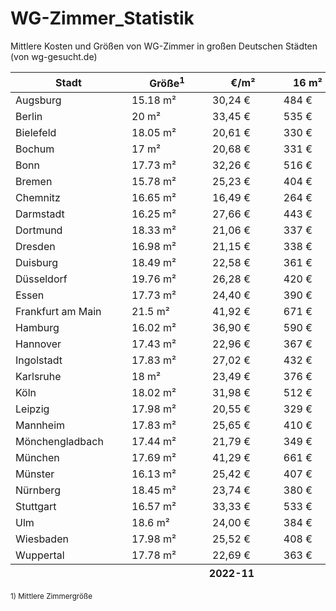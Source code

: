 # WG-Zimmer_Statistik
Mittlere Kosten und Größen von WG-Zimmer in großen Deutschen Städten (von wg-gesucht.de)

<table class="sortable">
<thead>
<tr>
	<th>Stadt</th>
	<th>Größe<sup>1</sup></th>
	<th>€/m²</th>
	<th>16 m²</th>
	<th>Größe<sup>1</sup></th>
	<th>€/m²</th>
	<th>16 m²</th>
	<th>Größe<sup>1</sup></th>
	<th>€/m²</th>
	<th>16 m²</th>
</tr>
</thead>
<tbody>
<tr>
	<td style="white-space: nowrap;min-width: 170px;">Augsburg</td>
	<td>15.18 m²	</td>
	<td>30,24 €	</td>
	<td>484 €	</td>
	<td>18.03 m²	</td>
	<td>28,91 €	</td>
	<td>463 €	</td>
	<td>17.03 m²	</td>
	<td>32,88 €	</td>
	<td>526 €	</td>
</tr>
<tr>
	<td style="white-space: nowrap;min-width: 170px;">Berlin</td>
	<td>20 m²	</td>
	<td>33,45 €	</td>
	<td>535 €	</td>
	<td>24.13 m²	</td>
	<td>26,11 €	</td>
	<td>418 €	</td>
	<td>18.48 m²	</td>
	<td>43,95 €	</td>
	<td>703 €	</td>
</tr>
<tr>
	<td style="white-space: nowrap;min-width: 170px;">Bielefeld</td>
	<td>18.05 m²	</td>
	<td>20,61 €	</td>
	<td>330 €	</td>
	<td>16.4 m²	</td>
	<td>21,19 €	</td>
	<td>339 €	</td>
	<td>17.55 m²	</td>
	<td>22,57 €	</td>
	<td>361 €	</td>
</tr>
<tr>
	<td style="white-space: nowrap;min-width: 170px;">Bochum</td>
	<td>17 m²	</td>
	<td>20,68 €	</td>
	<td>331 €	</td>
	<td>17.15 m²	</td>
	<td>20,90 €	</td>
	<td>334 €	</td>
	<td>17.25 m²	</td>
	<td>22,44 €	</td>
	<td>359 €	</td>
</tr>
<tr>
	<td style="white-space: nowrap;min-width: 170px;">Bonn</td>
	<td>17.73 m²	</td>
	<td>32,26 €	</td>
	<td>516 €	</td>
	<td>16.4 m²	</td>
	<td>28,03 €	</td>
	<td>448 €	</td>
	<td>17.15 m²	</td>
	<td>29,15 €	</td>
	<td>466 €	</td>
</tr>
<tr>
	<td style="white-space: nowrap;min-width: 170px;">Bremen</td>
	<td>15.78 m²	</td>
	<td>25,23 €	</td>
	<td>404 €	</td>
	<td>16.7 m²	</td>
	<td>26,21 €	</td>
	<td>419 €	</td>
	<td>17.9 m²	</td>
	<td>27,01 €	</td>
	<td>432 €	</td>
</tr>
<tr>
	<td style="white-space: nowrap;min-width: 170px;">Chemnitz</td>
	<td>16.65 m²	</td>
	<td>16,49 €	</td>
	<td>264 €	</td>
	<td>17.33 m²	</td>
	<td>16,19 €	</td>
	<td>259 €	</td>
	<td>18 m²	</td>
	<td>17,71 €	</td>
	<td>283 €	</td>
</tr>
<tr>
	<td style="white-space: nowrap;min-width: 170px;">Darmstadt</td>
	<td>16.25 m²	</td>
	<td>27,66 €	</td>
	<td>443 €	</td>
	<td>17.4 m²	</td>
	<td>26,31 €	</td>
	<td>421 €	</td>
	<td>15.75 m²	</td>
	<td>31,03 €	</td>
	<td>496 €	</td>
</tr>
<tr>
	<td style="white-space: nowrap;min-width: 170px;">Dortmund</td>
	<td>18.33 m²	</td>
	<td>21,06 €	</td>
	<td>337 €	</td>
	<td>17.5 m²	</td>
	<td>23,57 €	</td>
	<td>377 €	</td>
	<td>17.8 m²	</td>
	<td>23,86 €	</td>
	<td>382 €	</td>
</tr>
<tr>
	<td style="white-space: nowrap;min-width: 170px;">Dresden</td>
	<td>16.98 m²	</td>
	<td>21,15 €	</td>
	<td>338 €	</td>
	<td>17.63 m²	</td>
	<td>21,24 €	</td>
	<td>340 €	</td>
	<td>15.03 m²	</td>
	<td>25,76 €	</td>
	<td>412 €	</td>
</tr>
<tr>
	<td style="white-space: nowrap;min-width: 170px;">Duisburg</td>
	<td>18.49 m²	</td>
	<td>22,58 €	</td>
	<td>361 €	</td>
	<td>18.65 m²	</td>
	<td>21,40 €	</td>
	<td>342 €	</td>
	<td>17.63 m²	</td>
	<td>23,66 €	</td>
	<td>379 €	</td>
</tr>
<tr>
	<td style="white-space: nowrap;min-width: 170px;">Düsseldorf</td>
	<td>19.76 m²	</td>
	<td>26,28 €	</td>
	<td>420 €	</td>
	<td>21.62 m²	</td>
	<td>25,34 €	</td>
	<td>405 €	</td>
	<td>17.89 m²	</td>
	<td>39,56 €	</td>
	<td>633 €	</td>
</tr>
<tr>
	<td style="white-space: nowrap;min-width: 170px;">Essen</td>
	<td>17.73 m²	</td>
	<td>24,40 €	</td>
	<td>390 €	</td>
	<td>17.3 m²	</td>
	<td>22,02 €	</td>
	<td>352 €	</td>
	<td>16.7 m²	</td>
	<td>26,36 €	</td>
	<td>422 €	</td>
</tr>
<tr>
	<td style="white-space: nowrap;min-width: 170px;">Frankfurt am Main</td>
	<td>21.5 m²	</td>
	<td>41,92 €	</td>
	<td>671 €	</td>
	<td>27.14 m²	</td>
	<td>28,45 €	</td>
	<td>455 €	</td>
	<td>19.79 m²	</td>
	<td>42,04 €	</td>
	<td>673 €	</td>
</tr>
<tr>
	<td style="white-space: nowrap;min-width: 170px;">Hamburg</td>
	<td>16.02 m²	</td>
	<td>36,90 €	</td>
	<td>590 €	</td>
	<td>20.84 m²	</td>
	<td>30,02 €	</td>
	<td>480 €	</td>
	<td>15.45 m²	</td>
	<td>49,12 €	</td>
	<td>786 €	</td>
</tr>
<tr>
	<td style="white-space: nowrap;min-width: 170px;">Hannover</td>
	<td>17.43 m²	</td>
	<td>22,96 €	</td>
	<td>367 €	</td>
	<td>16.43 m²	</td>
	<td>25,82 €	</td>
	<td>413 €	</td>
	<td>20.25 m²	</td>
	<td>24,23 €	</td>
	<td>388 €	</td>
</tr>
<tr>
	<td style="white-space: nowrap;min-width: 170px;">Ingolstadt</td>
	<td>17.83 m²	</td>
	<td>27,02 €	</td>
	<td>432 €	</td>
	<td>16.48 m²	</td>
	<td>31,37 €	</td>
	<td>502 €	</td>
	<td>18.85 m²	</td>
	<td>28,58 €	</td>
	<td>457 €	</td>
</tr>
<tr>
	<td style="white-space: nowrap;min-width: 170px;">Karlsruhe</td>
	<td>18 m²	</td>
	<td>23,49 €	</td>
	<td>376 €	</td>
	<td>17.03 m²	</td>
	<td>27,05 €	</td>
	<td>433 €	</td>
	<td>16.49 m²	</td>
	<td>29,40 €	</td>
	<td>470 €	</td>
</tr>
<tr>
	<td style="white-space: nowrap;min-width: 170px;">Köln</td>
	<td>18.02 m²	</td>
	<td>31,98 €	</td>
	<td>512 €	</td>
	<td>20.62 m²	</td>
	<td>29,47 €	</td>
	<td>472 €	</td>
	<td>18.55 m²	</td>
	<td>37,95 €	</td>
	<td>607 €	</td>
</tr>
<tr>
	<td style="white-space: nowrap;min-width: 170px;">Leipzig</td>
	<td>17.98 m²	</td>
	<td>20,55 €	</td>
	<td>329 €	</td>
	<td>15.75 m²	</td>
	<td>23,74 €	</td>
	<td>380 €	</td>
	<td>15.03 m²	</td>
	<td>27,18 €	</td>
	<td>435 €	</td>
</tr>
<tr>
	<td style="white-space: nowrap;min-width: 170px;">Mannheim</td>
	<td>17.83 m²	</td>
	<td>25,65 €	</td>
	<td>410 €	</td>
	<td>19.35 m²	</td>
	<td>23,35 €	</td>
	<td>374 €	</td>
	<td>17.26 m²	</td>
	<td>30,51 €	</td>
	<td>488 €	</td>
</tr>
<tr>
	<td style="white-space: nowrap;min-width: 170px;">Mönchengladbach</td>
	<td>17.44 m²	</td>
	<td>21,79 €	</td>
	<td>349 €	</td>
	<td>16.9 m²	</td>
	<td>23,65 €	</td>
	<td>378 €	</td>
	<td>16.86 m²	</td>
	<td>26,59 €	</td>
	<td>425 €	</td>
</tr>
<tr>
	<td style="white-space: nowrap;min-width: 170px;">München</td>
	<td>17.69 m²	</td>
	<td>41,29 €	</td>
	<td>661 €	</td>
	<td>27.98 m²	</td>
	<td>28,98 €	</td>
	<td>464 €	</td>
	<td>15.43 m²	</td>
	<td>51,95 €	</td>
	<td>831 €	</td>
</tr>
<tr>
	<td style="white-space: nowrap;min-width: 170px;">Münster</td>
	<td>16.13 m²	</td>
	<td>25,42 €	</td>
	<td>407 €	</td>
	<td>16.15 m²	</td>
	<td>27,32 €	</td>
	<td>437 €	</td>
	<td>18.18 m²	</td>
	<td>25,90 €	</td>
	<td>414 €	</td>
</tr>
<tr>
	<td style="white-space: nowrap;min-width: 170px;">Nürnberg</td>
	<td>18.45 m²	</td>
	<td>23,74 €	</td>
	<td>380 €	</td>
	<td>16.2 m²	</td>
	<td>27,58 €	</td>
	<td>441 €	</td>
	<td>14.48 m²	</td>
	<td>34,53 €	</td>
	<td>552 €	</td>
</tr>
<tr>
	<td style="white-space: nowrap;min-width: 170px;">Stuttgart</td>
	<td>16.57 m²	</td>
	<td>33,33 €	</td>
	<td>533 €	</td>
	<td>25.89 m²	</td>
	<td>21,47 €	</td>
	<td>344 €	</td>
	<td>14.66 m²	</td>
	<td>37,13 €	</td>
	<td>594 €	</td>
</tr>
<tr>
	<td style="white-space: nowrap;min-width: 170px;">Ulm</td>
	<td>18.6 m²	</td>
	<td>24,00 €	</td>
	<td>384 €	</td>
	<td>16.28 m²	</td>
	<td>27,17 €	</td>
	<td>435 €	</td>
	<td>17.5 m²	</td>
	<td>28,31 €	</td>
	<td>453 €	</td>
</tr>
<tr>
	<td style="white-space: nowrap;min-width: 170px;">Wiesbaden</td>
	<td>17.98 m²	</td>
	<td>25,52 €	</td>
	<td>408 €	</td>
	<td>17.65 m²	</td>
	<td>27,07 €	</td>
	<td>433 €	</td>
	<td>19.45 m²	</td>
	<td>27,18 €	</td>
	<td>435 €	</td>
</tr>
<tr>
	<td style="white-space: nowrap;min-width: 170px;">Wuppertal</td>
	<td>17.78 m²	</td>
	<td>22,69 €	</td>
	<td>363 €	</td>
	<td>18.18 m²	</td>
	<td>21,46 €	</td>
	<td>343 €	</td>
	<td>17.7 m²	</td>
	<td>24,61 €	</td>
	<td>394 €	</td>
</tr>
<tfoot>
<tr>
	<th></th>
	<th colspan="3" style="min-width: 320px;">2022-11</th>
	<th colspan="3" style="min-width: 320px;">2024-03</th>
	<th colspan="3" style="min-width: 320px;">2025-10</th>
</tr>
</tfoot>
</table>

<small>1\) Mittlere Zimmergröße</small>
